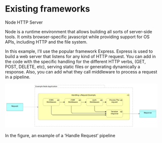 # Existing frameworks

Node HTTP Server

Node is a runtime environment that allows building all sorts of server-side tools. It omits browser-specific javascript while providing support for OS APIs, including HTTP and the file system.

In this example, I’ll use the popular framework Express. Express is used to build a web server that listens for any kind of HTTP request. You can add in the code with the specific handling for the different HTTP verbs, \(GET, POST, DELETE, etc\), serving static files or generating dynamically a response. Also, you can add what they call middleware to process a request in a pipeline.

![](.gitbook/assets/67251a9f-e236-48ae-a304-80ddd7f08324.png)

In the figure, an example of a ‘Handle Request’ pipeline

